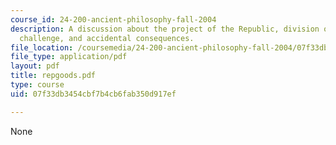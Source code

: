 ```yaml
---
course_id: 24-200-ancient-philosophy-fall-2004
description: A discussion about the project of the Republic, division of goods, Glaucon's
  challenge, and accidental consequences.
file_location: /coursemedia/24-200-ancient-philosophy-fall-2004/07f33db3454cbf7b4cb6fab350d917ef_repgoods.pdf
file_type: application/pdf
layout: pdf
title: repgoods.pdf
type: course
uid: 07f33db3454cbf7b4cb6fab350d917ef

---
```

None